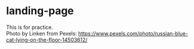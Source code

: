 # landing-page
This is for practice.<br>
Photo by Linken from Pexels: https://www.pexels.com/photo/russian-blue-cat-lying-on-the-floor-14503612/